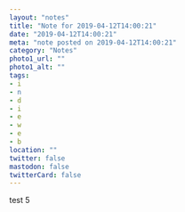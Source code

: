 ```yaml
---
layout: "notes"
title: "Note for 2019-04-12T14:00:21"
date: "2019-04-12T14:00:21"
meta: "note posted on 2019-04-12T14:00:21"
category: "Notes"
photo1_url: ""
photo1_alt: ""
tags:
- i
- n
- d
- i
- e
- w
- e
- b
location: ""
twitter: false
mastodon: false
twitterCard: false
---
```

test 5
